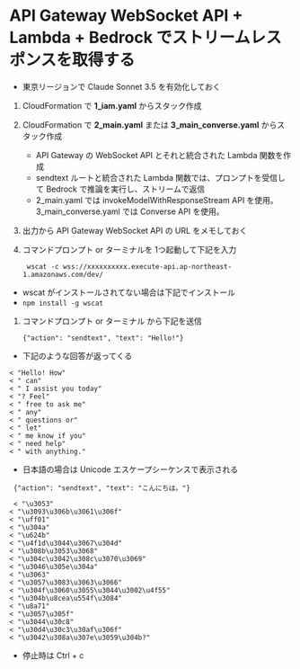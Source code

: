 # API Gateway WebSocket API + Lambda + Bedrock でストリームレスポンスを取得する

* 東京リージョンで Claude Sonnet 3.5 を有効化しておく

1. CloudFormation で **1_iam.yaml** からスタック作成
1. CloudFormation で **2_main.yaml** または **3_main_converse.yaml** からスタック作成
    - API Gateway の WebSocket API とそれと統合された Lambda 関数を作成
    - sendtext ルートと統合された Lambda 関数では、プロンプトを受信して Bedrock で推論を実行し、ストリームで返信
    - 2_main.yaml では invokeModelWithResponseStream API を使用。3_main_converse.yaml では Converse API を使用。
1. 出力から API Gateway WebSocket API の URL をメモしておく

1. コマンドプロンプト or ターミナルを 1つ起動して下記を入力

    ```
     wscat -c wss://xxxxxxxxxx.execute-api.ap-northeast-1.amazonaws.com/dev/
    ```

  -  wscat がインストールされてない場合は下記でインストール
  -  `npm install -g wscat`

1. コマンドプロンプト or ターミナル から下記を送信

    ```
    {"action": "sendtext", "text": "Hello!"}
    ```

* 下記のような回答が返ってくる
```
< "Hello! How"
< " can"
< " I assist you today"
< "? Feel"
< " free to ask me"
< " any"
< " questions or"
< " let"
< " me know if you"
< " need help"
< " with anything."
```

* 日本語の場合は Unicode エスケープシーケンスで表示される

```
 {"action": "sendtext", "text": "こんにちは。"}
```

```
 < "\u3053"
< "\u3093\u306b\u3061\u306f"
< "\uff01"
< "\u304a"
< "\u624b"
< "\u4f1d\u3044\u3067\u304d"
< "\u308b\u3053\u3068"
< "\u304c\u3042\u308c\u3070\u3069"
< "\u3046\u305e\u304a"
< "\u3063"
< "\u3057\u3083\u3063\u3066"
< "\u304f\u3060\u3055\u3044\u3002\u4f55"
< "\u304b\u8cea\u554f\u3084"
< "\u8a71"
< "\u3057\u305f"
< "\u3044\u30c8"
< "\u30d4\u30c3\u30af\u306f"
< "\u3042\u308a\u307e\u3059\u304b?"
```


* 停止時は Ctrl + c





